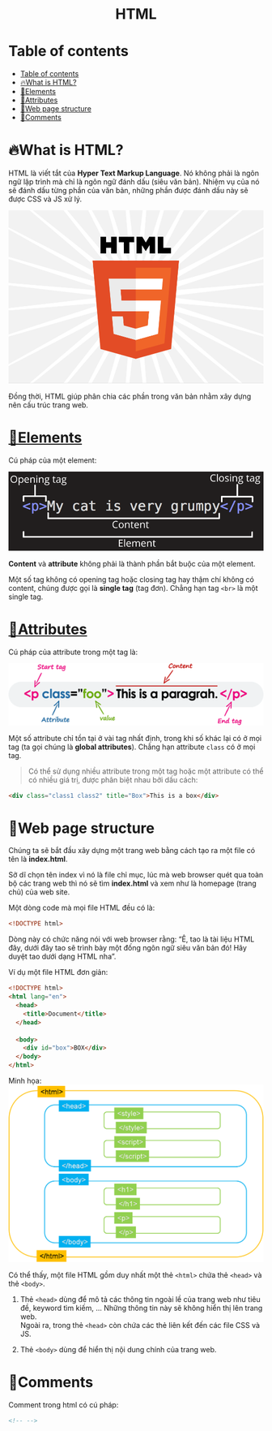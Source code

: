 <link rel='stylesheet' href='../main.css'>

<div class="title">
    <center><h1 class="bigtitle">HTML</h1></center>
</div>

# Table of contents

- [Table of contents](#table-of-contents)
- [🔥What is HTML?](#what-is-html)
- [🧱Elements](#elements)
- [🔎Attributes](#attributes)
- [🏢Web page structure](#web-page-structure)
- [💬Comments](#comments)

# 🔥What is HTML?

HTML là viết tắt của **Hyper Text Markup Language**. Nó không phải là ngôn ngữ lập trình mà chỉ là ngôn ngữ đánh dấu (siêu văn bản). Nhiệm vụ của nó sẽ đánh dấu từng phần của văn bản, những phần được đánh dấu này sẽ được CSS và JS xử lý.

<img src="./img/html0.png">

Đồng thời, HTML giúp phân chia các phần trong văn bản nhằm xây dựng nên cấu trúc trang web.

# [🧱Elements](https://www.w3schools.com/html/html_elements.asp)

Cú pháp của một element:

<img src="./img/html1.png">

**Content** và **attribute** không phải là thành phần bắt buộc của một element.

Một số tag không có opening tag hoặc closing tag hay thậm chí không có content, chúng được gọi là **single tag** (tag đơn). Chẳng hạn tag `<br>` là một single tag.

# [🔎Attributes](https://www.w3schools.com/html/html_attributes.asp)

Cú pháp của attribute trong một tag là:

<img src="./img/html2.png">

Một số attribute chỉ tồn tại ở vài tag nhất định, trong khi số khác lại có ở mọi tag (ta gọi chúng là **global attributes**). Chẳng hạn attribute `class` có ở mọi tag.

> Có thể sử dụng nhiều attribute trong một tag hoặc một attribute có thể có nhiều giá trị, được phân biệt nhau bởi dấu cách:

```html
<div class="class1 class2" title="Box">This is a box</div>
```

# 🏢Web page structure

Chúng ta sẽ bắt đầu xây dựng một trang web bằng cách tạo ra một file có tên là **index.html**.

Sở dĩ chọn tên index vì nó là file chỉ mục, lúc mà web browser quét qua toàn bộ các trang web thì nó sẽ tìm **index.html** và xem như là homepage (trang chủ) của web site.

Một dòng code mà mọi file HTML đều có là:

```html
<!DOCTYPE html>
```

Dòng này có chức năng nói với web browser rằng: “Ê, tao là tài liệu HTML đây, dưới đây tao sẽ trình bày một đống ngôn ngữ siêu văn bản đó! Hãy duyệt tao dưới dạng HTML nha”.

Ví dụ một file HTML đơn giản:

```html
<!DOCTYPE html>
<html lang="en">
  <head>
    <title>Document</title>
  </head>

  <body>
    <div id="box">BOX</div>
  </body>
</html>
```

Minh họa:
<img src="./img/html3.png">

Có thể thấy, một file HTML gồm duy nhất một thẻ `<html>` chứa thẻ `<head>` và thẻ `<body>`.

1. Thẻ `<head>` dùng để mô tả các thông tin ngoài lề của trang web như tiêu đề, keyword tìm kiếm, ... Những thông tin này sẽ không hiển thị lên trang web.\
   Ngoài ra, trong thẻ `<head>` còn chứa các thẻ liên kết đến các file CSS và JS.

2. Thẻ `<body>` dùng để hiển thị nội dung chính của trang web.

# 💬Comments

Comment trong html có cú pháp:

```html
<!-- -->
```
